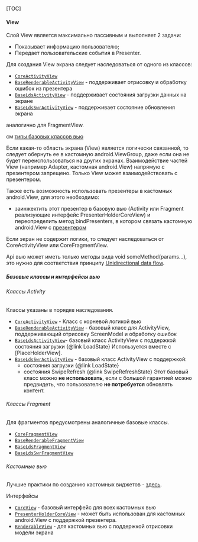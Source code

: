 [TOC]

#### View

Слой View является максимально пассивным и выполняет 2 задачи:
- Показывает информацию пользователю;
- Передает пользовательские события в Presenter.

Для создания View экрана следует наследоваться от одного из классов:
- [`CoreActivityView`][core]
- [`BaseRenderableActivityView`][render] - поддерживает отрисовку и обработку ошибок из презентера
- [`BaseLdsActivityView`][lds] - поддерживает состояния загрузки данных на экране
- [`BaseLdsSwrActivityView`][swr] - поддерживает состояние обновления экрана

аналогично для FragmentView.

см [типы базовых классов вью](#базовые-классы-и-интерфейсы-вью)

Если какая-то область экрана (View) является логически связанной,
то следует обернуть ее в кастомную android.ViewGroup,
даже если она не будет переиспользоваться на других экранах.
Взаимодействие частей View (например Adapter, кастомная android.View)
напрямую с презентером запрещено.
Только View может взаимодействовать с презентером.

Также есть возможность использовать презентеры в кастомных android.View,
для этого необходимо:
 * заинжектить этот презентер в базовую вью
(Activity или Fragment реализующие интерфейс PresenterHolderCoreView)
и переопределить метод bindPresenters,
в котором связать кастомную android.View с [презентером][presenter]

Если экран не содержит логики, то следует наследоваться от CoreActivityView
или CoreFragmentView.

Api вью может иметь только методы вида void someMethod(params...),
это нужно для соответствия принципу [Unidirectional data flow][presenter].

##### Базовые классы и интерфейсы вью

###### Классы Activity
Классы указаны в порядке наследования.
* [`CoreActivityView`][core] - Класс с корневой логикой вью
* [`BaseRenderableActivityView`][render] - базовый класс для ActivityView,
поддерживающий отрисовку ScreenModel и обработку ошибок
* [`BaseLdsActivityView`][lds]- базовый класс ActivityView c поддержкой
состояния загрузки {@link LoadState}
Используется вместе с [PlaceHolderView].
* [`BaseLdsSwrActivityView`][swr] - базовый класс ActivityView c поддержкой:
   * состояния загрузки {@link LoadState}
   * состояния SwipeRefresh {@link SwipeRefreshState}
Этот базовый класс можно **не использовать**, если с большой гарантией можно
предвидеть, что пользователю **не потребуется** обновлять контент.

###### Классы Fragment
Для фрагментов предусмотрены аналогичные базовые классы.

* [`CoreFragmentView`][core_f]
* [`BaseRenderableFragmentView`][render_f]
* [`BaseLdsFragmentView`][lds_f]
* [`BaseLdsSwrFragmentView`][swr_f]

###### Кастомные вью

Лучшие практики по созданию кастомных виджетов - [здесь][custom].

Интерфейсы
   * [`CoreView`][core_v] - базовый интерфейс для всех кастомных вью
   * [`PresenterHolderCoreView`][presenter_holder] - может быть использован
   для кастомных android.View c поддержкой презентера.
   * [`RenderableView`][render_v] - для кастомных вью с поддержкой
   отрисовки модели экрана

[core]: ../src/main/java/ru/surfstudio/android/core/mvp/activity/CoreActivityView.java
[render]: ../src/main/java/ru/surfstudio/android/core/mvp/activity/BaseRenderableActivityView.java
[lds]: ../src/main/java/ru/surfstudio/android/core/mvp/activity/BaseLdsActivityView.java
[swr]: ../src/main/java/ru/surfstudio/android/core/mvp/activity/BaseLdsSwrActivityView.java
[core_f]: ../src/main/java/ru/surfstudio/android/core/mvp/fragment/CoreFragmentView.java
[render_f]: ../src/main/java/ru/surfstudio/android/core/mvp/fragment/BaseRenderableFragmentView.java
[lds_f]: ../src/main/java/ru/surfstudio/android/core/mvp/fragment/BaseLdsFragmentView.java
[swr_f]: ../src/main/java/ru/surfstudio/android/core/mvp/fragment/BaseLdsSwrFragmentView.java
[core_v]: ../src/main/java/ru/surfstudio/android/core/mvp/view/CoreView.java
[render_v]: ../src/main/java/ru/surfstudio/android/core/mvp/view/RenderableView.java
[presenter_holder]: ../src/main/java/ru/surfstudio/android/core/mvp/view/PresenterHolderCoreView.java
[presenter]: presenter.md
[custom]: ../../docs/ui/custom_views.md
